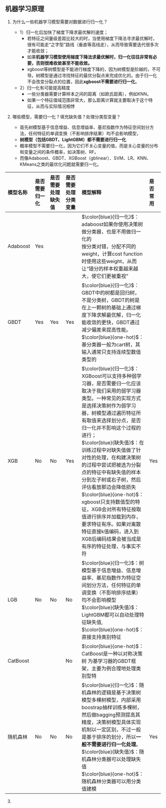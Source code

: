 ## 机器学习原理

<!-- #region -->
1. 为什么一些机器学习模型需要对数据进行归一化？
    - 1）归一化后加快了梯度下降求最优解的速度；
        - 若特征之间量级差距比较大的时，当使用梯度下降法寻求最优解时，很有可能走“之字型”路线（垂直等高线走），从而导致需要迭代很多次才能收敛；
        - 如果**机器学习模型使用梯度下降法求最优解时，归一化往往非常有必要，否则很难收敛甚至不能收敛。**
        - xgboost等树模型是不能进行梯度下降的，因为树模型是阶越的，不可导。树模型是通过寻找特征的最优分裂点来完成优化的。由于归一化不会改变分裂点的位置，因此**xgboost不需要进行归一化**。
    - 2）归一化有可能提高精度
        - 一些分类器需要计算样本之间的距离（如欧氏距离），例如KNN。
        - 如果一个特征值域范围非常大，那么距离计算就主要取决于这个特征，从而与实际情况相悖


2. 哪些模型，需要归一化？填充缺失值？处理分类型变量？
    - 首先树模型基于信息增益、信息增益率、基尼指数作为特征空间划分方法，任何特征的单调变换（不影响排序结果）均不会影响模型，
    - **树模型（包括GBDT、LightGBM）都不需要进行归一化**
    - 概率模型不需要归一化，因为它们不关心变量的值，而是关心变量的分布和变量之间的条件概率，如决策树、RF。
    - 而像Adaboost、GBDT、XGBoost（gblinear）、SVM、LR、KNN、KMeans之类的最优化问题就需要归一化。

| 模型名称 | 是否需要归一化 | 是否需要处理缺失值 | 是否需要处理分类变量 | 模型解释 | 是否常用
| :- | :- | :- | :- | :- | :- 
| Adaboost | Yes | | | $\color{blue}{归一化}$：adaboost如果你使用决策树做分类器，也是不用做归一化的 <br>按分类对错，分配不同的weight，计算cost function时使用这些weight，从而让“错分的样本权重越来越大，使它们更被重视”
| GBDT | Yes | Yes | Yes | $\color{blue}{归一化}$：GBDT中的树都是回归树，不是分类树，GBDT的树是在上一颗树的基础上通过梯度下降求解最优解，归一化能收敛的更快，GBDT通过减少偏差来提高性能。 <br> $\color{blue}{one-hot}$：基分类器一般为cart树，其输入通常只支持连续型数值类型的
| XGB | No | No | Yes | $\color{blue}{归一化}$：XGBoost可以支持多种弱学习器，是否需要归一化应该取决于我们采用的弱学习器类型。一种常见的实现方式是选择决策树作为弱学习器，树模型通过遍历特征所有取值来选择划分点，是否归一化并不影响这个过程的进行；<br>$\color{blue}{缺失值}$：在训练过程中对缺失值做了针对性的处理，在构建决策树的过程中尝试把被选为分裂点的特征中有缺失值的样本分到左子树或右子树，然后评估看放那边会降低损失<br>$\color{blue}{one-hot}$：xgboost只支持数值型的特征，XGB会对所有特征按取值进行排序并加载到内存，要求特征有序。如果对离散特征直接k值编码，进入到XGB后编码结果会被当成是有序的特征处理，与事实不符 | Yes
| LGB | No | No | No | $\color{blue}{归一化}$：树模型基于信息增益、信息增益率、基尼指数作为特征空间划分方法，任何特征的单调变换（不影响排序结果）均不会影响模型 <br>$\color{blue}{缺失值}$：LightGBM都可以自动处理特征缺失值, <br> $\color{blue}{one-hot}$：直接支持类别特征
| CatBoost | | | No | $\color{blue}{one-hot}$：CatBoost是一种以对称决策树 为基学习器的GBDT框架，主要为例合理地处理类别型特
| 随机森林 | No | No | No | $\color{blue}{归一化}$：随机森林的逻辑是基于决策树模型多棵树模型，内部采用boostrap抽样训练多棵树，然后做bagging预测提高其精度，决策树模型具体实现机制以一定区别，不过一般是基于排序的划分，所以**一般不需要进行归一化处理**。<br>$\color{blue}{缺失值}$：随机森林分类器可以处理缺失值<br> $\color{blue}{one-hot}$：随机森林分类器可以用分类值建模 | Yes

<!-- #endregion -->
3. 
